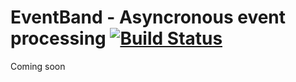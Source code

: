 EventBand - Asyncronous event processing [![Build Status](https://travis-ci.org/chEbba/EventBand.png)](https://travis-ci.org/chEbba/EventBand)
============================================

Coming soon

